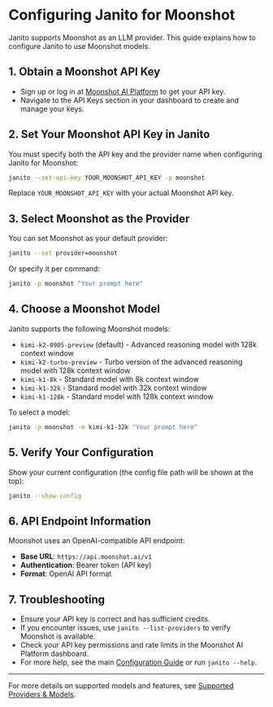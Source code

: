 # Configuring Janito for Moonshot

Janito supports Moonshot as an LLM provider. This guide explains how to configure Janito to use Moonshot models.

## 1. Obtain a Moonshot API Key

- Sign up or log in at [Moonshot AI Platform](https://platform.moonshot.ai) to get your API key.
- Navigate to the API Keys section in your dashboard to create and manage your keys.

## 2. Set Your Moonshot API Key in Janito

You must specify both the API key and the provider name when configuring Janito for Moonshot:

```bash
janito --set-api-key YOUR_MOONSHOT_API_KEY -p moonshot
```

Replace `YOUR_MOONSHOT_API_KEY` with your actual Moonshot API key.

## 3. Select Moonshot as the Provider

You can set Moonshot as your default provider:

```bash
janito --set provider=moonshot
```

Or specify it per command:

```bash
janito -p moonshot "Your prompt here"
```

## 4. Choose a Moonshot Model

Janito supports the following Moonshot models:

- `kimi-k2-0905-preview` (default) - Advanced reasoning model with 128k context window
- `kimi-k2-turbo-preview` - Turbo version of the advanced reasoning model with 128k context window
- `kimi-k1-8k` - Standard model with 8k context window
- `kimi-k1-32k` - Standard model with 32k context window
- `kimi-k1-128k` - Standard model with 128k context window

To select a model:

```bash
janito -p moonshot -m kimi-k1-32k "Your prompt here"
```

## 5. Verify Your Configuration

Show your current configuration (the config file path will be shown at the top):

```bash
janito --show-config
```

## 6. API Endpoint Information

Moonshot uses an OpenAI-compatible API endpoint:

- **Base URL**: `https://api.moonshot.ai/v1`
- **Authentication**: Bearer token (API key)
- **Format**: OpenAI API format

## 7. Troubleshooting

- Ensure your API key is correct and has sufficient credits.
- If you encounter issues, use `janito --list-providers` to verify Moonshot is available.
- Check your API key permissions and rate limits in the Moonshot AI Platform dashboard.
- For more help, see the main [Configuration Guide](guides/configuration.md) or run `janito --help`.

---

For more details on supported models and features, see [Supported Providers & Models](supported-providers-models.md).